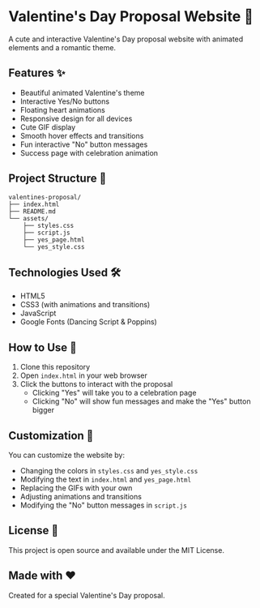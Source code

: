 # Valentine's Day Proposal Website 💝

A cute and interactive Valentine's Day proposal website with animated elements and a romantic theme.

## Features ✨

- Beautiful animated Valentine's theme
- Interactive Yes/No buttons
- Floating heart animations
- Responsive design for all devices
- Cute GIF display
- Smooth hover effects and transitions
- Fun interactive "No" button messages
- Success page with celebration animation

## Project Structure 📁

```
valentines-proposal/
├── index.html
├── README.md
└── assets/
    ├── styles.css
    ├── script.js
    ├── yes_page.html
    └── yes_style.css
```

## Technologies Used 🛠️

- HTML5
- CSS3 (with animations and transitions)
- JavaScript
- Google Fonts (Dancing Script & Poppins)

## How to Use 🚀

1. Clone this repository
2. Open `index.html` in your web browser
3. Click the buttons to interact with the proposal
   - Clicking "Yes" will take you to a celebration page
   - Clicking "No" will show fun messages and make the "Yes" button bigger

## Customization 🎨

You can customize the website by:
- Changing the colors in `styles.css` and `yes_style.css`
- Modifying the text in `index.html` and `yes_page.html`
- Replacing the GIFs with your own
- Adjusting animations and transitions
- Modifying the "No" button messages in `script.js`

## License 📄

This project is open source and available under the MIT License.

## Made with ❤️

Created for a special Valentine's Day proposal.